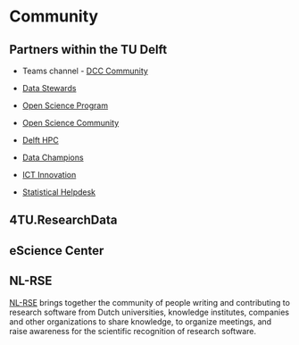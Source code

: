 # Community

## Partners within the TU Delft

- Teams channel - [DCC Community](https://teams.microsoft.com/l/team/19%3ade0b543b375b4703a9537b030f220522%40thread.tacv2/conversations?groupId=cb8b8f86-0f54-4616-ad5c-94f0be874aec&tenantId=096e524d-6929-4030-8cd3-8ab42de0887b)

- [Data Stewards](https://www.tudelft.nl/library/research-data-management/r/support/data-stewardship)

- [Open Science Program](https://www.tudelft.nl/open-science)

- [Open Science Community](https://osc-delft.github.io/)

- [Delft HPC](https://www.tudelft.nl/dhpc)

- [Data Champions](https://osc-delft.github.io/initiatives)

- [ICT Innovation](https://www.tudelft.nl/ict-innovation)

- [Statistical Helpdesk](https://www.tudelft.nl/ewi/over-de-faculteit/afdelingen/applied-mathematics/statistics/statistical-helpdesk)

## 4TU.ResearchData


## eScience Center


## NL-RSE
[NL-RSE](https://nl-rse.org/) brings together the community of people writing and contributing to research software from Dutch universities, knowledge institutes, companies and other organizations to share knowledge, to organize meetings, and raise awareness for the scientific recognition of research software.